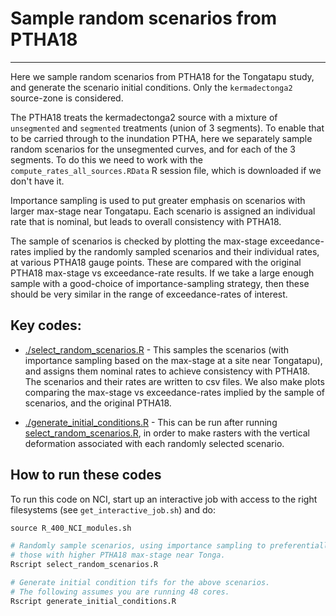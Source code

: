 # Sample random scenarios from PTHA18
-------------------------------------

Here we sample random scenarios from PTHA18 for the Tongatapu study, and generate the scenario initial conditions. Only the `kermadectonga2` source-zone is considered.

The PTHA18 treats the kermadectonga2 source with a mixture of `unsegmented` and `segmented` treatments (union of 3 segments). To enable that to be carried through to the inundation PTHA, here we separately sample random scenarios for the unsegmented curves, and for each of the 3 segments. To do this we need to work with the `compute_rates_all_sources.RData` R session file, which is downloaded if we don't have it.

Importance sampling is used to put greater emphasis on scenarios with larger max-stage near Tongatapu. Each scenario is assigned an individual rate that is nominal, but leads to overall consistency with PTHA18. 

The sample of scenarios is checked by plotting the max-stage exceedance-rates implied by the randomly sampled scenarios and their individual rates, at various PTHA18 gauge points. These are compared with the original PTHA18 max-stage vs exceedance-rate results. If we take a large enough sample with a good-choice of importance-sampling strategy, then these should be very similar in the range of exceedance-rates of interest.

## Key codes:

* [./select_random_scenarios.R](./select_random_scenarios.R) - This samples the scenarios (with importance sampling based on the max-stage at a site near Tongatapu), and assigns them nominal rates to achieve consistency with PTHA18. The scenarios and their rates are written to csv files. We also make plots comparing the max-stage vs exceedance-rates implied by the sample of scenarios, and the original PTHA18.

* [./generate_initial_conditions.R](./generate_initial_conditions.R) - This can be run after running [select_random_scenarios.R](select_random_scenarios.R), in order to make rasters with the vertical deformation associated with each randomly selected scenario.


## How to run these codes

To run this code on NCI, start up an interactive job with access to the right filesystems (see `get_interactive_job.sh`) and do:

```r
source R_400_NCI_modules.sh

# Randomly sample scenarios, using importance sampling to preferentially pick
# those with higher PTHA18 max-stage near Tonga.
Rscript select_random_scenarios.R

# Generate initial condition tifs for the above scenarios.
# The following assumes you are running 48 cores.
Rscript generate_initial_conditions.R
```
